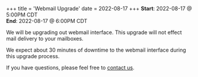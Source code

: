 +++
title = 'Webmail Upgrade'
date = 2022-08-17
+++
**Start**: 2022-08-17 @ 5:00PM CDT<br>
**End**: 2022-08-17 @ 6:00PM CDT

We will be upgrading out webmail interface. This upgrade will not effect mail delivery to your mailboxes.

We expect about 30 minutes of downtime to the webmail interface during this upgrade process.

If you have questions, please feel free to [contact us](https://madscitech.com/about/contact/).